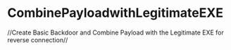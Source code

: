 # CombinePayloadwithLegitimateEXE
//Create Basic Backdoor and Combine Payload with the Legitimate EXE for reverse connection//
